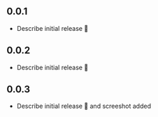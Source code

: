 ## 0.0.1

* Describe initial release 🚀


## 0.0.2

* Describe initial release 🚀


## 0.0.3

* Describe initial release 🚀 and screeshot added
 